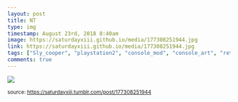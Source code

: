 ```yaml
---
layout: post
title: NT
type: img
timestamp: August 23rd, 2018 8:40am
image: https://saturdayxiii.github.io/media/177308251944.jpg
link: https://saturdayxiii.github.io/media/177308251944.jpg
tags: ["Sly_cooper", "playstation2", "console_mod", "console_art", "retro_games", "art"]
comments: true
---
```

<img src="https://saturdayxiii.github.io/media/177308251944.jpg"/>
  
<small>source: https://saturdayxiii.tumblr.com/post/177308251944</small>